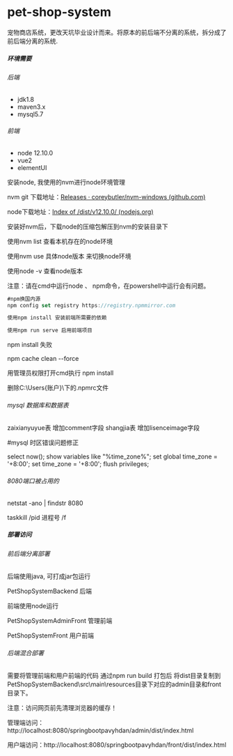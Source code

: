 # pet-shop-system
宠物商店系统，更改天坑毕业设计而来。将原本的前后端不分离的系统，拆分成了前后端分离的系统.





##### 环境需要

###### 后端

- jdk1.8
- maven3.x
- mysql5.7



###### 前端

- node 12.10.0
- vue2
- elementUI

安装node, 我使用的nvm进行node环境管理

nvm git 下载地址：[Releases · coreybutler/nvm-windows (github.com)](https://github.com/coreybutler/nvm-windows/releases)

node下载地址：[Index of /dist/v12.10.0/ (nodejs.org)](https://nodejs.org/dist/v12.10.0/)

安装好nvm后，下载node的压缩包解压到nvm的安装目录下

使用nvm list 查看本机存在的node环境

使用nvm use 具体node版本 来切换node环境

使用node -v 查看node版本

注意：请在cmd中运行node 、 npm命令，在powershell中运行会有问题。



```js
#npm换国内源
npm config set registry https://registry.npmmirror.com

使用npm install 安装前端所需要的依赖

使用npm run serve 启用前端项目
```

npm install 失败

npm cache clean --force

用管理员权限打开cmd执行 npm install

删除C:\Users\{账户}\下的.npmrc文件

###### mysql 数据库和数据表

zaixianyuyue表 增加comment字段
shangjia表 增加lisenceimage字段



#mysql 时区错误问题修正

select now();
show variables like "%time_zone%";
set global time_zone = '+8:00'; 
set time_zone = '+8:00'; 
flush privileges;





###### 8080端口被占用的

netstat -ano | findstr 8080

taskkill /pid  进程号 /f







##### 部署访问



###### 前后端分离部署

后端使用java, 可打成jar包运行

PetShopSystemBackend 后端

前端使用node运行

PetShopSystemAdminFront 管理前端

PetShopSystemFront 用户前端





###### 后端混合部署

需要将管理前端和用户前端的代码 通过npm run build 打包后 将dist目录复制到PetShopSystemBackend\src\main\resources目录下对应的admin目录和front目录下。

注意：访问网页前先清理浏览器的缓存！

管理端访问：http://localhost:8080/springbootpavyhdan/admin/dist/index.html

用户端访问：http://localhost:8080/springbootpavyhdan/front/dist/index.html



